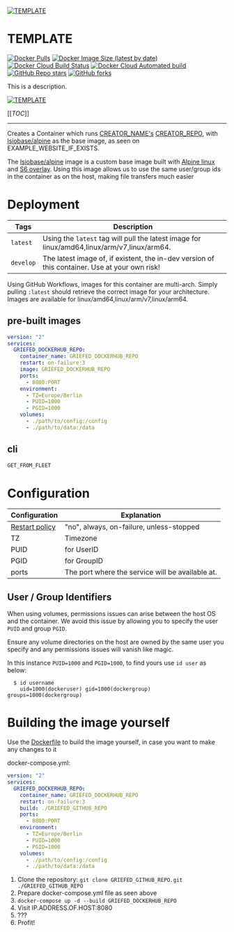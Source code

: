 [![TEMPLATE](GRIEFED_GITHUB_REPO_IMAGE)](GRIEFED_GITHUB_REPO)

# TEMPLATE

[![Docker Pulls](https://img.shields.io/docker/pulls/griefed/GRIEFED_DOCKERHUB_REPO?style=for-the-badge&logo=Docker&labelColor=325358&color=c0ffee&logoColor=white)](GRIEFED_DOCKERHUB_REPO)
[![Docker Image Size (latest by date)](https://img.shields.io/docker/image-size/griefed/GRIEFED_DOCKERHUB_REPO?label=Image%20size&sort=date&style=for-the-badge&logo=Docker&labelColor=325358&color=c0ffee&logoColor=white)](GRIEFED_DOCKERHUB_REPO)
[![Docker Cloud Build Status](https://img.shields.io/docker/cloud/build/griefed/GRIEFED_DOCKERHUB_REPO?label=Docker%20build&style=for-the-badge&logo=Docker&labelColor=325358&color=c0ffee&logoColor=white)](GRIEFED_DOCKERHUB_REPO)
[![Docker Cloud Automated build](https://img.shields.io/docker/cloud/automated/griefed/GRIEFED_DOCKERHUB_REPO?label=Docker%20build&style=for-the-badge&logo=Docker&labelColor=325358&color=c0ffee&logoColor=white)](GRIEFED_DOCKERHUB_REPO)
[![GitHub Repo stars](https://img.shields.io/github/stars/Griefed/GRIEFED_GITHUB_REPO?label=GitHub%20Stars&style=for-the-badge&logo=Github&labelColor=325358&color=c0ffee)](GRIEFED_GITHUB_REPO)
[![GitHub forks](https://img.shields.io/github/forks/Griefed/GRIEFED_GITHUB_REPO?label=GitHub%20Forks&style=for-the-badge&logo=Github&labelColor=325358&color=c0ffee)](GRIEFED_GITHUB_REPO)

This is a description.

[![TEMPLATE](GRIEFED_GITHUB_REPO_SCREENSHOT)](ORIGINAL_GITHUB_REPO)

[[_TOC_]]

---

Creates a Container which runs [CREATOR_NAME's](https://github.com/CREATOR_NAME) [CREATOR_REPO](CREATOR_REPO), with [lsiobase/alpine](https://hub.docker.com/r/lsiobase/alpine) as the base image, as seen on EXAMPLE_WEBSITE_IF_EXISTS.

The [lsiobase/alpine](https://hub.docker.com/r/lsiobase/alpine) image is a custom base image built with [Alpine linux](https://alpinelinux.org/) and [S6 overlay](https://github.com/just-containers/s6-overlay).
Using this image allows us to use the same user/group ids in the container as on the host, making file transfers much easier

# Deployment

Tags | Description
-----|------------
`latest` | Using the `latest` tag will pull the latest image for linux/amd64,linux/arm/v7,linux/arm64.
`develop` | The latest image of, if existent, the in-dev version of this container. Use at your own risk!

Using GitHub Workflows, images for this container are multi-arch. Simply pulling `:latest` should retrieve the correct image for your architecture.
Images are available for linux/amd64,linux/arm/v7,linux/arm64.

## pre-built images

```docker-compose.yml
version: "2"
services:
  GRIEFED_DOCKERHUB_REPO:
    container_name: GRIEFED_DOCKERHUB_REPO
    restart: on-failure:3
    image: GRIEFED_DOCKERHUB_REPO
    ports:
      - 8080:PORT
    environment:
      - TZ=Europe/Berlin
      - PUID=1000
      - PGID=1000
    volumes:
      - ./path/to/config:/config
      - ./path/to/data:/data  
```

## cli

```bash
GET_FROM_FLEET
```

# Configuration

| Configuration                                                           | Explanation                                      |
|-------------------------------------------------------------------------|--------------------------------------------------|
| [Restart policy](https://docs.docker.com/compose/compose-file/#restart) | "no", always, on-failure, unless-stopped         |
| TZ                                                                      | Timezone                                         |
| PUID                                                                    | for UserID                                       |
| PGID                                                                    | for GroupID                                      |
| ports                                                                   | The port where the service will be available at. |

## User / Group Identifiers

When using volumes, permissions issues can arise between the host OS and the container. We avoid this issue by allowing you to specify the user `PUID` and group `PGID`.

Ensure any volume directories on the host are owned by the same user you specify and any permissions issues will vanish like magic.

In this instance `PUID=1000` and `PGID=1000`, to find yours use `id user` as below:

```
  $ id username
    uid=1000(dockeruser) gid=1000(dockergroup) groups=1000(dockergroup)
```

# Building the image yourself

Use the [Dockerfile](GRIEFED_GITHUB_REPO/Dockerfile) to build the image yourself, in case you want to make any changes to it

docker-compose.yml:

```docker-compose.yml
version: "2"
services:
  GRIEFED_DOCKERHUB_REPO:
    container_name: GRIEFED_DOCKERHUB_REPO
    restart: on-failure:3
    build: ./GRIEFED_GITHUB_REPO
    ports:
      - 8080:PORT
    environment:
      - TZ=Europe/Berlin
      - PUID=1000
      - PGID=1000
    volumes:
      - ./path/to/config:/config
      - ./path/to/data:/data  
```

1. Clone the repository: `git clone GRIEFED_GITHUB_REPO.git ./GRIEFED_GITHUB_REPO`
1. Prepare docker-compose.yml file as seen above
1. `docker-compose up -d --build GRIEFED_DOCKERHUB_REPO`
1. Visit IP.ADDRESS.OF.HOST:8080
1. ???
1. Profit!
